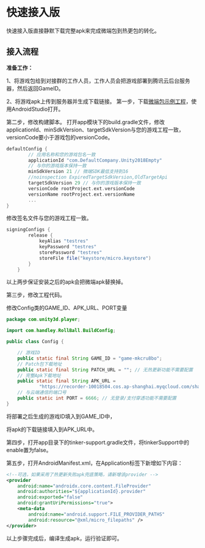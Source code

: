 # 快速接入版

快速接入版直接静默下载完整apk来完成微端包到热更包的转化。

## 接入流程

**准备工作：**

1、将游戏包给到对接群的工作人员，工作人员会把游戏部署到腾讯云后台服务器，然后返回GameID。

2、将游戏apk上传到服务器并生成下载链接。
第一步，下载[微端包示例工程](../Demo/微端APP示例工程/TcrMicroAppForUnity2018Empty.zip)，使用AndroidStudio打开。

第二步，修改构建脚本。
打开app模块下的build.gradle文件，修改applicationId、minSdkVersion、targetSdkVersion与您的游戏工程一致，versionCode要小于游戏包的versionCode。

```groovy
defaultConfig {
        // 应用名称和您的游戏包名一致
        applicationId "com.DefaultCompany.Unity2018Empty"
        // 与你的游戏版本保持一致
        minSdkVersion 21 // 微端SDK最低支持到16
        //noinspection ExpiredTargetSdkVersion,OldTargetApi
        targetSdkVersion 29 // 与你的游戏版本保持一致
        versionCode rootProject.ext.versionCode
        versionName rootProject.ext.versionName
        ...
}
```

修改签名文件与您的游戏工程一致。

```groovy
signingConfigs {
        release {
            keyAlias "testres"
            keyPassword "testres"
            storePassword "testres"
            storeFile file("keystore/micro.keystore")
        }
    }
```

以上两步保证安装之后的apk会把微端apk替换掉。

第三步，修改工程代码。

修改Config类的GAME_ID、APK_URL、PORT变量

```java
package com.unity3d.player;

import com.handley.RollBall.BuildConfig;

public class Config {

    // 游戏ID
    public static final String GAME_ID = "game-mkcru8bo";
    // Patch包下载地址
    public static final String PATCH_URL = ""; // 无热更新功能不需要配置
    // 完整Apk下载地址
    public static final String APK_URL =
            "https://recorder-10018504.cos.ap-shanghai.myqcloud.com/shaw/apk/AndroidUnity2018Empty-release.apk";
    // 与云端通信的端口号
    public static int PORT = 6666; // 无登录/支付穿透功能不需要配置
}
```

将部署之后生成的游戏ID填入到GAME_ID中，

将apk的下载链接填入到APK_URL中。

第四步，打开app目录下的tinker-support.gradle文件，将tinkerSupport中的enable置为false。

第五步，打开AndroidManifest.xml，在Application标签下新增如下内容：

```xml
<!--可选，如果采用了热更新失败apk兜底策略，请新增该provider -->
<provider
    android:name="androidx.core.content.FileProvider"
    android:authorities="${applicationId}.provider"
    android:exported="false"
    android:grantUriPermissions="true">
    <meta-data
        android:name="android.support.FILE_PROVIDER_PATHS"
        android:resource="@xml/micro_filepaths" />
</provider>
```

以上步骤完成后，编译生成apk，运行验证即可。
